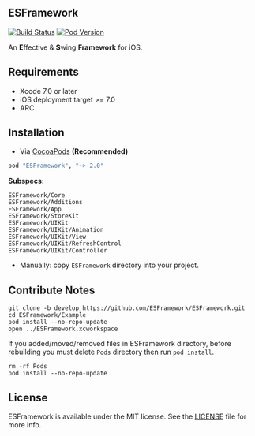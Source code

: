 ESFramework
---

[![Build Status](https://travis-ci.org/ESFramework/ESFramework.svg)](https://travis-ci.org/ESFramework/ESFramework)
[![Pod Version](http://img.shields.io/cocoapods/v/ESFramework.svg)](http://cocoadocs.org/docsets/ESFramework)

An **E**ffective & **S**wing **Framework** for iOS.

## Requirements

* Xcode 7.0 or later
* iOS deployment target >= 7.0
* ARC

## Installation

* Via [CocoaPods](http://cocoapods.org) **(Recommended)**

```ruby
pod "ESFramework", "~> 2.0"
```

**Subspecs:**

```
ESFramework/Core
ESFramework/Additions
ESFramework/App
ESFramework/StoreKit
ESFramework/UIKit
ESFramework/UIKit/Animation
ESFramework/UIKit/View
ESFramework/UIKit/RefreshControl
ESFramework/UIKit/Controller
```

* Manually: copy `ESFramework` directory into your project.

## Contribute Notes

```shell
git clone -b develop https://github.com/ESFramework/ESFramework.git
cd ESFramework/Example
pod install --no-repo-update
open ../ESFramework.xcworkspace
```

If you added/moved/removed files in ESFramework directory,
before rebuilding you must delete `Pods` directory then run `pod install`.

```shell
rm -rf Pods
pod install --no-repo-update
```

## License

ESFramework is available under the MIT license. See the [LICENSE](LICENSE) file for more info.
